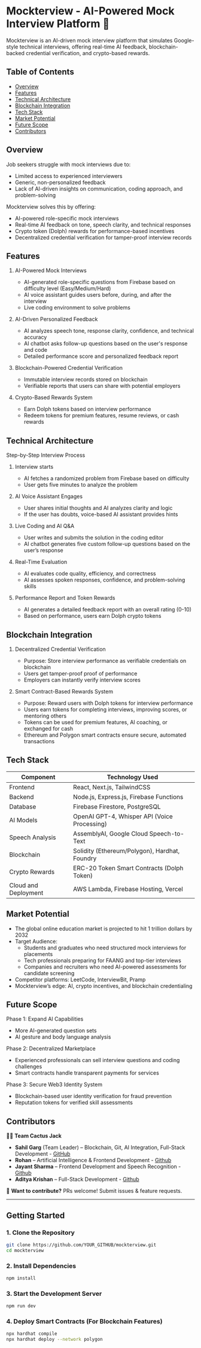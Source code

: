 # Mockterview - AI-Powered Mock Interview Platform 🚀  

Mockterview is an AI-driven mock interview platform that simulates Google-style technical interviews, offering real-time AI feedback, blockchain-backed credential verification, and crypto-based rewards.  

## **Table of Contents**
- [Overview](#overview)
- [Features](#features)
- [Technical Architecture](#technical-architecture)
- [Blockchain Integration](#blockchain-integration)
- [Tech Stack](#tech-stack)
- [Market Potential](#market-potential)
- [Future Scope](#future-scope)
- [Contributors](#contributors)

## Overview  
Job seekers struggle with mock interviews due to:  
- Limited access to experienced interviewers  
- Generic, non-personalized feedback  
- Lack of AI-driven insights on communication, coding approach, and problem-solving  

Mockterview solves this by offering:  
- AI-powered role-specific mock interviews  
- Real-time AI feedback on tone, speech clarity, and technical responses  
- Crypto token (Dolph) rewards for performance-based incentives  
- Decentralized credential verification for tamper-proof interview records  

## Features  
1. AI-Powered Mock Interviews  
   - AI-generated role-specific questions from Firebase based on difficulty level (Easy/Medium/Hard)  
   - AI voice assistant guides users before, during, and after the interview  
   - Live coding environment to solve problems  

2. AI-Driven Personalized Feedback  
   - AI analyzes speech tone, response clarity, confidence, and technical accuracy  
   - AI chatbot asks follow-up questions based on the user's response and code  
   - Detailed performance score and personalized feedback report  

3. Blockchain-Powered Credential Verification  
   - Immutable interview records stored on blockchain  
   - Verifiable reports that users can share with potential employers  

4. Crypto-Based Rewards System  
   - Earn Dolph tokens based on interview performance  
   - Redeem tokens for premium features, resume reviews, or cash rewards  

## Technical Architecture  
Step-by-Step Interview Process  

1. Interview starts  
   - AI fetches a randomized problem from Firebase based on difficulty  
   - User gets five minutes to analyze the problem  

2. AI Voice Assistant Engages  
   - User shares initial thoughts and AI analyzes clarity and logic  
   - If the user has doubts, voice-based AI assistant provides hints  

3. Live Coding and AI Q&A  
   - User writes and submits the solution in the coding editor  
   - AI chatbot generates five custom follow-up questions based on the user’s response  

4. Real-Time Evaluation  
   - AI evaluates code quality, efficiency, and correctness  
   - AI assesses spoken responses, confidence, and problem-solving skills  

5. Performance Report and Token Rewards  
   - AI generates a detailed feedback report with an overall rating (0-10)  
   - Based on performance, users earn Dolph crypto tokens  

## Blockchain Integration  
1. Decentralized Credential Verification  
   - Purpose: Store interview performance as verifiable credentials on blockchain  
   - Users get tamper-proof proof of performance  
   - Employers can instantly verify interview scores  

2. Smart Contract-Based Rewards System  
   - Purpose: Reward users with Dolph tokens for interview performance  
   - Users earn tokens for completing interviews, improving scores, or mentoring others  
   - Tokens can be used for premium features, AI coaching, or exchanged for cash  
   - Ethereum and Polygon smart contracts ensure secure, automated transactions  

## Tech Stack  
| Component | Technology Used |  
|-----------|----------------|  
| Frontend | React, Next.js, TailwindCSS |  
| Backend | Node.js, Express.js, Firebase Functions |  
| Database | Firebase Firestore, PostgreSQL |  
| AI Models | OpenAI GPT-4, Whisper API (Voice Processing) |  
| Speech Analysis | AssemblyAI, Google Cloud Speech-to-Text |  
| Blockchain | Solidity (Ethereum/Polygon), Hardhat, Foundry |  
| Crypto Rewards | ERC-20 Token Smart Contracts (Dolph Token) |  
| Cloud and Deployment | AWS Lambda, Firebase Hosting, Vercel |  

## Market Potential  
- The global online education market is projected to hit 1 trillion dollars by 2032  
- Target Audience:  
  - Students and graduates who need structured mock interviews for placements  
  - Tech professionals preparing for FAANG and top-tier interviews  
  - Companies and recruiters who need AI-powered assessments for candidate screening  
- Competitor platforms: LeetCode, InterviewBit, Pramp  
- Mockterview’s edge: AI, crypto incentives, and blockchain credentialing  

## Future Scope  
Phase 1: Expand AI Capabilities  
- More AI-generated question sets  
- AI gesture and body language analysis  

Phase 2: Decentralized Marketplace  
- Experienced professionals can sell interview questions and coding challenges  
- Smart contracts handle transparent payments for services  

Phase 3: Secure Web3 Identity System  
- Blockchain-based user identity verification for fraud prevention  
- Reputation tokens for verified skill assessments  

## Contributors
👨‍💻 **Team Cactus Jack**
- **Sahil Garg** (Team Leader) – Blockchain, Git, AI Integration, Full-Stack Development - [GitHub](https://github.com/sahil2004)
- **Rohan** – Artificial Intelligence & Frontend Development - [Github](https://github.com/rohansinghtakhi)
- **Jayant Sharma** – Frontend Development and Speech Recognition - [Github](https://github.com/Jayant-0101)
- **Aditya Krishan** – Full-Stack Development - [Github](https://github.com/adityaKrishan651)

📢 **Want to contribute?** PRs welcome! Submit issues & feature requests.  

---

## Getting Started
### 1. Clone the Repository
```sh
git clone https://github.com/YOUR_GITHUB/mockterview.git
cd mockterview
```
### 2. Install Dependencies
```sh
npm install
```
### 3. Start the Development Server
```sh
npm run dev
```
### 4. Deploy Smart Contracts (For Blockchain Features)
```sh
npx hardhat compile  
npx hardhat deploy --network polygon  
```